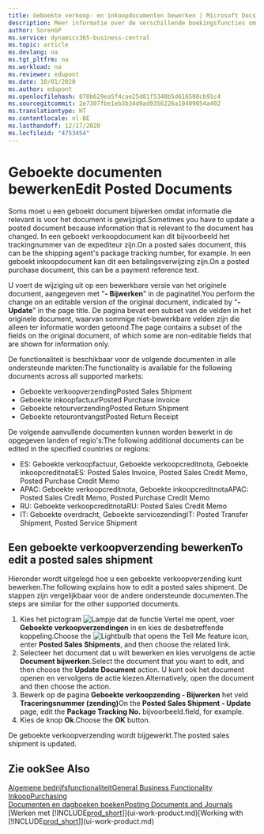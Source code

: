 ```yaml
---
title: Geboekte verkoop- en inkoopdocumenten bewerken | Microsoft Docs
description: Meer informatie over de verschillende boekingsfuncties om inkoopdocumenten te boeken en hoe u geboekte documenten kunt bijwerken.
author: SorenGP
ms.service: dynamics365-business-central
ms.topic: article
ms.devlang: na
ms.tgt_pltfrm: na
ms.workload: na
ms.reviewer: edupont
ms.date: 10/01/2020
ms.author: edupont
ms.openlocfilehash: 870b629ea5f4cae25d81f5348b5d616508cb91c4
ms.sourcegitcommit: 2e7307fbe1eb3b34d0ad9356226a19409054a402
ms.translationtype: HT
ms.contentlocale: nl-BE
ms.lasthandoff: 12/17/2020
ms.locfileid: "4753454"
---
```

# <a name="edit-posted-documents"></a><span data-ttu-id="c0530-103">Geboekte documenten bewerken</span><span class="sxs-lookup"><span data-stu-id="c0530-103">Edit Posted Documents</span></span>

<span data-ttu-id="c0530-104">Soms moet u een geboekt document bijwerken omdat informatie die relevant is voor het document is gewijzigd.</span><span class="sxs-lookup"><span data-stu-id="c0530-104">Sometimes you have to update a posted document because information that is relevant to the document has changed.</span></span> <span data-ttu-id="c0530-105">In een geboekt verkoopdocument kan dit bijvoorbeeld het trackingnummer van de expediteur zijn.</span><span class="sxs-lookup"><span data-stu-id="c0530-105">On a posted sales document, this can be the shipping agent's package tracking number, for example.</span></span> <span data-ttu-id="c0530-106">In een geboekt inkoopdocument kan dit een betalingsverwijzing zijn.</span><span class="sxs-lookup"><span data-stu-id="c0530-106">On a posted purchase document, this can be a payment reference text.</span></span>

<span data-ttu-id="c0530-107">U voert de wijziging uit op een bewerkbare versie van het originele document, aangegeven met "**- Bijwerken**" in de paginatitel.</span><span class="sxs-lookup"><span data-stu-id="c0530-107">You perform the change on an editable version of the original document, indicated by "**- Update**" in the page title.</span></span> <span data-ttu-id="c0530-108">De pagina bevat een subset van de velden in het originele document, waarvan sommige niet-bewerkbare velden zijn die alleen ter informatie worden getoond.</span><span class="sxs-lookup"><span data-stu-id="c0530-108">The page contains a subset of the fields on the original document, of which some are non-editable fields that are shown for information only.</span></span>

<span data-ttu-id="c0530-109">De functionaliteit is beschikbaar voor de volgende documenten in alle ondersteunde markten:</span><span class="sxs-lookup"><span data-stu-id="c0530-109">The functionality is available for the following documents across all supported markets:</span></span>

- <span data-ttu-id="c0530-110">Geboekte verkoopverzending</span><span class="sxs-lookup"><span data-stu-id="c0530-110">Posted Sales Shipment</span></span>
- <span data-ttu-id="c0530-111">Geboekte inkoopfactuur</span><span class="sxs-lookup"><span data-stu-id="c0530-111">Posted Purchase Invoice</span></span>
- <span data-ttu-id="c0530-112">Geboekte retourverzending</span><span class="sxs-lookup"><span data-stu-id="c0530-112">Posted Return Shipment</span></span>
- <span data-ttu-id="c0530-113">Geboekte retourontvangst</span><span class="sxs-lookup"><span data-stu-id="c0530-113">Posted Return Receipt</span></span>

<span data-ttu-id="c0530-114">De volgende aanvullende documenten kunnen worden bewerkt in de opgegeven landen of regio's:</span><span class="sxs-lookup"><span data-stu-id="c0530-114">The following additional documents can be edited in the specified countries or regions:</span></span>

- <span data-ttu-id="c0530-115">ES: Geboekte verkoopfactuur, Geboekte verkoopcreditnota, Geboekte inkoopcreditnota</span><span class="sxs-lookup"><span data-stu-id="c0530-115">ES: Posted Sales Invoice, Posted Sales Credit Memo, Posted Purchase Credit Memo</span></span>
- <span data-ttu-id="c0530-116">APAC: Geboekte verkoopcreditnota, Geboekte inkoopcreditnota</span><span class="sxs-lookup"><span data-stu-id="c0530-116">APAC: Posted Sales Credit Memo, Posted Purchase Credit Memo</span></span>
- <span data-ttu-id="c0530-117">RU: Geboekte verkoopcreditnota</span><span class="sxs-lookup"><span data-stu-id="c0530-117">RU: Posted Sales Credit Memo</span></span>
- <span data-ttu-id="c0530-118">IT: Geboekte overdracht, Geboekte servicezending</span><span class="sxs-lookup"><span data-stu-id="c0530-118">IT: Posted Transfer Shipment, Posted Service Shipment</span></span>

## <a name="to-edit-a-posted-sales-shipment"></a><span data-ttu-id="c0530-119">Een geboekte verkoopverzending bewerken</span><span class="sxs-lookup"><span data-stu-id="c0530-119">To edit a posted sales shipment</span></span>

<span data-ttu-id="c0530-120">Hieronder wordt uitgelegd hoe u een geboekte verkoopverzending kunt bewerken.</span><span class="sxs-lookup"><span data-stu-id="c0530-120">The following explains how to edit a posted sales shipment.</span></span> <span data-ttu-id="c0530-121">De stappen zijn vergelijkbaar voor de andere ondersteunde documenten.</span><span class="sxs-lookup"><span data-stu-id="c0530-121">The steps are similar for the other supported documents.</span></span>

1. <span data-ttu-id="c0530-122">Kies het pictogram ![Lampje dat de functie Vertel me opent](media/ui-search/search_small.png "Vertel me wat u wilt doen"), voer **Geboekte verkoopverzendingen** in en kies de desbetreffende koppeling.</span><span class="sxs-lookup"><span data-stu-id="c0530-122">Choose the ![Lightbulb that opens the Tell Me feature](media/ui-search/search_small.png "Tell me what you want to do") icon, enter **Posted Sales Shipments**, and then choose the related link.</span></span>
2. <span data-ttu-id="c0530-123">Selecteer het document dat u wilt bewerken en kies vervolgens de actie **Document bijwerken**.</span><span class="sxs-lookup"><span data-stu-id="c0530-123">Select the document that you want to edit, and then choose the **Update Document** action.</span></span> <span data-ttu-id="c0530-124">U kunt ook het document openen en vervolgens de actie kiezen.</span><span class="sxs-lookup"><span data-stu-id="c0530-124">Alternatively, open the document and then choose the action.</span></span>
3. <span data-ttu-id="c0530-125">Bewerk op de pagina **Geboekte verkoopzending - Bijwerken** het veld **Traceringsnummer (zending)**</span><span class="sxs-lookup"><span data-stu-id="c0530-125">On the **Posted Sales Shipment - Update** page, edit the **Package Tracking No.**</span></span> <span data-ttu-id="c0530-126">bijvoorbeeld.</span><span class="sxs-lookup"><span data-stu-id="c0530-126">field, for example.</span></span>
4. <span data-ttu-id="c0530-127">Kies de knop **Ok**.</span><span class="sxs-lookup"><span data-stu-id="c0530-127">Choose the **OK** button.</span></span>

<span data-ttu-id="c0530-128">De geboekte verkoopverzending wordt bijgewerkt.</span><span class="sxs-lookup"><span data-stu-id="c0530-128">The posted sales shipment is updated.</span></span>

## <a name="see-also"></a><span data-ttu-id="c0530-129">Zie ook</span><span class="sxs-lookup"><span data-stu-id="c0530-129">See Also</span></span>

[<span data-ttu-id="c0530-130">Algemene bedrijfsfunctionaliteit</span><span class="sxs-lookup"><span data-stu-id="c0530-130">General Business Functionality</span></span>](ui-across-business-areas.md)  
[<span data-ttu-id="c0530-131">Inkoop</span><span class="sxs-lookup"><span data-stu-id="c0530-131">Purchasing</span></span>](purchasing-manage-purchasing.md)  
[<span data-ttu-id="c0530-132">Documenten en dagboeken boeken</span><span class="sxs-lookup"><span data-stu-id="c0530-132">Posting Documents and Journals</span></span>](ui-post-documents-journals.md)  
<span data-ttu-id="c0530-133">[Werken met [!INCLUDE[prod_short](includes/prod_short.md)]](ui-work-product.md)</span><span class="sxs-lookup"><span data-stu-id="c0530-133">[Working with [!INCLUDE[prod_short](includes/prod_short.md)]](ui-work-product.md)</span></span>  
